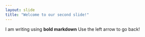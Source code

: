 ```yaml
---
layout: slide
title: "Welcome to our second slide!"
---
```

I am writing using **bold markdown**
Use the left arrow to go back!
